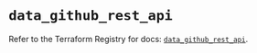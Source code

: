 # `data_github_rest_api`

Refer to the Terraform Registry for docs: [`data_github_rest_api`](https://registry.terraform.io/providers/integrations/github/6.7.0/docs/data-sources/rest_api).
